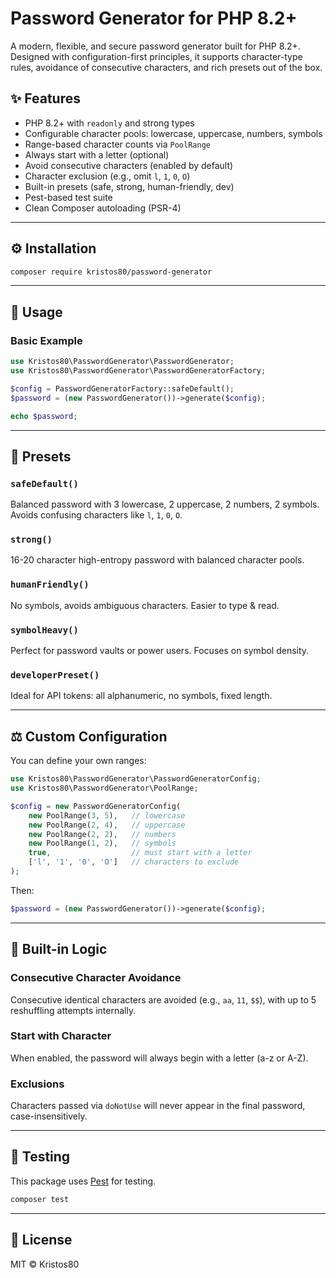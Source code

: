 # Password Generator for PHP 8.2+

A modern, flexible, and secure password generator built for PHP 8.2+. Designed with configuration-first principles, it supports character-type rules, avoidance of consecutive characters, and rich presets out of the box.

## ✨ Features

- PHP 8.2+ with `readonly` and strong types
- Configurable character pools: lowercase, uppercase, numbers, symbols
- Range-based character counts via `PoolRange`
- Always start with a letter (optional)
- Avoid consecutive characters (enabled by default)
- Character exclusion (e.g., omit `l`, `1`, `0`, `O`)
- Built-in presets (safe, strong, human-friendly, dev)
- Pest-based test suite
- Clean Composer autoloading (PSR-4)

---

## ⚙ Installation

```bash
composer require kristos80/password-generator
```

---

## 📄 Usage

### Basic Example

```php
use Kristos80\PasswordGenerator\PasswordGenerator;
use Kristos80\PasswordGenerator\PasswordGeneratorFactory;

$config = PasswordGeneratorFactory::safeDefault();
$password = (new PasswordGenerator())->generate($config);

echo $password;
```

---

## 🔧 Presets

### `safeDefault()`
Balanced password with 3 lowercase, 2 uppercase, 2 numbers, 2 symbols.
Avoids confusing characters like `l`, `1`, `0`, `O`.

### `strong()`
16-20 character high-entropy password with balanced character pools.

### `humanFriendly()`
No symbols, avoids ambiguous characters. Easier to type & read.

### `symbolHeavy()`
Perfect for password vaults or power users. Focuses on symbol density.

### `developerPreset()`
Ideal for API tokens: all alphanumeric, no symbols, fixed length.

---

## ⚖️ Custom Configuration

You can define your own ranges:

```php
use Kristos80\PasswordGenerator\PasswordGeneratorConfig;
use Kristos80\PasswordGenerator\PoolRange;

$config = new PasswordGeneratorConfig(
    new PoolRange(3, 5),   // lowercase
    new PoolRange(2, 4),   // uppercase
    new PoolRange(2, 2),   // numbers
    new PoolRange(1, 2),   // symbols
    true,                  // must start with a letter
    ['l', '1', '0', 'O']   // characters to exclude
);
```

Then:

```php
$password = (new PasswordGenerator())->generate($config);
```

---

## 🧰 Built-in Logic

### Consecutive Character Avoidance
Consecutive identical characters are avoided (e.g., `aa`, `11`, `$$`), with up to 5 reshuffling attempts internally.

### Start with Character
When enabled, the password will always begin with a letter (a-z or A-Z).

### Exclusions
Characters passed via `doNotUse` will never appear in the final password, case-insensitively.

---

## 🧪 Testing

This package uses [Pest](https://pestphp.com/) for testing.

```bash
composer test
```

---

## 📖 License

MIT © Kristos80


